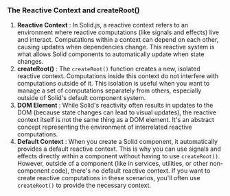 ### The Reactive Context and createRoot()

1. **Reactive Context** : In Solid.js, a reactive context refers to an environment where reactive computations (like signals and effects) live and interact. Computations within a context can depend on each other, causing updates when dependencies change. This reactive system is what allows Solid components to automatically update when state changes.
3. **createRoot()** : The `createRoot()` function creates a new, isolated reactive context. Computations inside this context do not interfere with computations outside of it. This isolation is useful when you want to manage a set of computations separately from others, especially outside of Solid's default component system.
4. **DOM Element** : While Solid's reactivity often results in updates to the DOM (because state changes can lead to visual updates), the reactive context itself is not the same thing as a DOM element. It's an abstract concept representing the environment of interrelated reactive computations.
5. **Default Context** : When you create a Solid component, it automatically provides a default reactive context. This is why you can use signals and effects directly within a component without having to use `createRoot()`. However, outside of a component (like in services, utilities, or other non-component code), there's no default reactive context. If you want to create reactive computations in these scenarios, you'll often use `createRoot()` to provide the necessary context.
